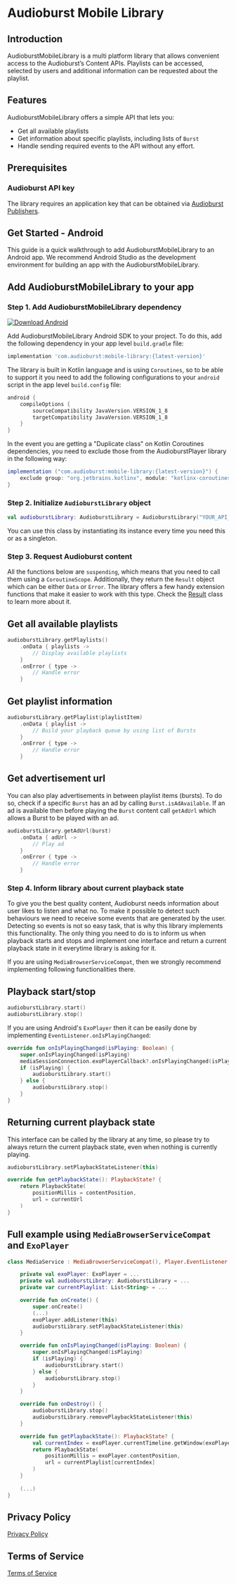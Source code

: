 # Audioburst Mobile Library

## Introduction
AudioburstMobileLibrary is a multi platform library that allows convenient access to the Audioburst’s Content APIs. Playlists can be accessed, selected by users and additional information can be requested about the playlist. 

## Features
AudioburstMobileLibrary offers a simple API that lets you:
- Get all available playlists
- Get information about specific playlists, including lists of `Burst` 
- Handle sending required events to the API without any effort.

## Prerequisites

### Audioburst API key
The library requires an application key that can be obtained via [Audioburst Publishers](https://publishers.audioburst.com/).

## Get Started - Android

This guide is a quick walkthrough to add AudioburstMobileLibrary to an Android app. We recommend Android Studio as the development environment for building an app with the AudioburstMobileLibrary.

## Add AudioburstMobileLibrary to your app

### Step 1. Add AudioburstMobileLibrary dependency
[ ![Download Android](https://api.bintray.com/packages/audioburst/maven/mobile-library/images/download.svg) ](https://bintray.com/audioburst/maven/mobile-library/_latestVersion)

Add AudioburstMobileLibrary Android SDK to your project. To do this, add the following dependency in your app level `build.gradle` file:
```gradle
implementation 'com.audioburst:mobile-library:{latest-version}'
```

The library is built in Kotlin language and is using `Coroutines`, so to be able to support it you need to add the following configurations to your `android` script in the app level `build.config` file:

```gradle
android {
    compileOptions {
        sourceCompatibility JavaVersion.VERSION_1_8
        targetCompatibility JavaVersion.VERSION_1_8
    }
}
```

In the event you are getting a "Duplicate class" on Kotlin Coroutines dependencies, you need to exclude those from the AudioburstPlayer library in the following way:
```gradle
implementation ("com.audioburst:mobile-library:{latest-version}") {
    exclude group: "org.jetbrains.kotlinx", module: "kotlinx-coroutines-core-jvm"
}
```

### Step 2. Initialize `AudioburstLibrary` object
```kotlin
val audioburstLibrary: AudioburstLibrary = AudioburstLibrary("YOUR_API_KEY_HERE")
```
You can use this class by instantiating its instance every time you need this or as a singleton.

### Step 3. Request Audioburst content

All the functions below are `suspending`, which means that you need to call them using a `CoroutineScope`. 
Additionally, they return the `Result` object which can be either `Data` or `Error`.
The library offers a few handy extension functions that make it easier to work with this type. Check the [Result](https://github.com/audioburst-labs/AudioburstMobileLibrary/blob/master/src/commonMain/kotlin/com/audioburst/library/models/Result.kt) class to learn more about it.  

## Get all available playlists
```kotlin
audioburstLibrary.getPlaylists()
    .onData { playlists ->
        // Display available playlists
    }
    .onError { type -> 
        // Handle error
    }
```

## Get playlist information
```kotlin
audioburstLibrary.getPlaylist(playlistItem)
    .onData { playlist ->
        // Build your playback queue by using list of Bursts
    }
    .onError { type -> 
        // Handle error
    }
```

## Get advertisement url
You can also play advertisements in between playlist items (bursts). 
To do so, check if a specific `Burst` has an ad by calling `Burst.isAdAvailable`. 
If an ad is available then before playing the `Burst` content call `getAdUrl` which allows a Burst to be played with an ad. 
```kotlin
audioburstLibrary.getAdUrl(burst)
    .onData { adUrl ->
        // Play ad
    }
    .onError { type -> 
        // Handle error
    }
```

### Step 4. Inform library about current playback state
To give you the best quality content, Audioburst needs information about user likes to listen and what no. To make it possible to detect such behaviours we need to receive some events that are generated by the user. Detecting so events is not so easy task, that is why this library implements this functionality. The only thing you need to do is to inform us when playback starts and stops and implement one interface and return a current playback state in it everytime library is asking for it.

If you are using `MediaBrowserServiceCompat`, then we strongly recommend implementing following functionalities there.  

## Playback start/stop
```kotlin
audioburstLibrary.start()
audioburstLibrary.stop()
```

If you are using Android's `ExoPlayer` then it can be easily done by implementing `EventListener.onIsPlayingChanged`:
```kotlin
override fun onIsPlayingChanged(isPlaying: Boolean) {
    super.onIsPlayingChanged(isPlaying)
    mediaSessionConnection.exoPlayerCallback?.onIsPlayingChanged(isPlaying)
    if (isPlaying) {
        audioburstLibrary.start()
    } else {
        audioburstLibrary.stop()
    }
}
```

## Returning current playback state
This interface can be called by the library at any time, so please try to always return the current playback state, even when nothing is currently playing.
```kotlin
audioburstLibrary.setPlaybackStateListener(this)

override fun getPlaybackState(): PlaybackState? {
    return PlaybackState(
        positionMillis = contentPosition,
        url = currentUrl
    )
}
```

## Full example using `MediaBrowserServiceCompat` and `ExoPlayer`
```kotlin
class MediaService : MediaBrowserServiceCompat(), Player.EventListener, PlaybackStateListener {

    private val exoPlayer: ExoPlayer = ...
    private val audioburstLibrary: AudioburstLibrary = ...
    private var currentPlaylist: List<String> = ...

    override fun onCreate() {
        super.onCreate()
        (...)
        exoPlayer.addListener(this)
        audioburstLibrary.setPlaybackStateListener(this)
    }

    override fun onIsPlayingChanged(isPlaying: Boolean) {
        super.onIsPlayingChanged(isPlaying)
        if (isPlaying) {
            audioburstLibrary.start()
        } else {
            audioburstLibrary.stop()
        }
    }

    override fun onDestroy() {
        audioburstLibrary.stop()
        audioburstLibrary.removePlaybackStateListener(this)
    }

    override fun getPlaybackState(): PlaybackState? {
        val currentIndex = exoPlayer.currentTimeline.getWindow(exoPlayer.currentWindowIndex, Timeline.Window())
        return PlaybackState(
            positionMillis = exoPlayer.contentPosition,
            url = currentPlaylist[currentIndex]
        )
    }
    
    (...)
}
```

## Privacy Policy
[Privacy Policy](https://audioburst.com/privacy)

## Terms of Service
[Terms of Service](https://audioburst.com/audioburst-publisher-terms)